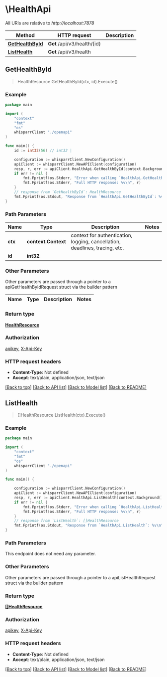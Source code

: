 # \HealthApi

All URIs are relative to *http://localhost:7878*

Method | HTTP request | Description
------------- | ------------- | -------------
[**GetHealthById**](HealthApi.md#GetHealthById) | **Get** /api/v3/health/{id} | 
[**ListHealth**](HealthApi.md#ListHealth) | **Get** /api/v3/health | 



## GetHealthById

> HealthResource GetHealthById(ctx, id).Execute()



### Example

```go
package main

import (
    "context"
    "fmt"
    "os"
    whisparrClient "./openapi"
)

func main() {
    id := int32(56) // int32 | 

    configuration := whisparrClient.NewConfiguration()
    apiClient := whisparrClient.NewAPIClient(configuration)
    resp, r, err := apiClient.HealthApi.GetHealthById(context.Background(), id).Execute()
    if err != nil {
        fmt.Fprintf(os.Stderr, "Error when calling `HealthApi.GetHealthById``: %v\n", err)
        fmt.Fprintf(os.Stderr, "Full HTTP response: %v\n", r)
    }
    // response from `GetHealthById`: HealthResource
    fmt.Fprintf(os.Stdout, "Response from `HealthApi.GetHealthById`: %v\n", resp)
}
```

### Path Parameters


Name | Type | Description  | Notes
------------- | ------------- | ------------- | -------------
**ctx** | **context.Context** | context for authentication, logging, cancellation, deadlines, tracing, etc.
**id** | **int32** |  | 

### Other Parameters

Other parameters are passed through a pointer to a apiGetHealthByIdRequest struct via the builder pattern


Name | Type | Description  | Notes
------------- | ------------- | ------------- | -------------


### Return type

[**HealthResource**](HealthResource.md)

### Authorization

[apikey](../README.md#apikey), [X-Api-Key](../README.md#X-Api-Key)

### HTTP request headers

- **Content-Type**: Not defined
- **Accept**: text/plain, application/json, text/json

[[Back to top]](#) [[Back to API list]](../README.md#documentation-for-api-endpoints)
[[Back to Model list]](../README.md#documentation-for-models)
[[Back to README]](../README.md)


## ListHealth

> []HealthResource ListHealth(ctx).Execute()



### Example

```go
package main

import (
    "context"
    "fmt"
    "os"
    whisparrClient "./openapi"
)

func main() {

    configuration := whisparrClient.NewConfiguration()
    apiClient := whisparrClient.NewAPIClient(configuration)
    resp, r, err := apiClient.HealthApi.ListHealth(context.Background()).Execute()
    if err != nil {
        fmt.Fprintf(os.Stderr, "Error when calling `HealthApi.ListHealth``: %v\n", err)
        fmt.Fprintf(os.Stderr, "Full HTTP response: %v\n", r)
    }
    // response from `ListHealth`: []HealthResource
    fmt.Fprintf(os.Stdout, "Response from `HealthApi.ListHealth`: %v\n", resp)
}
```

### Path Parameters

This endpoint does not need any parameter.

### Other Parameters

Other parameters are passed through a pointer to a apiListHealthRequest struct via the builder pattern


### Return type

[**[]HealthResource**](HealthResource.md)

### Authorization

[apikey](../README.md#apikey), [X-Api-Key](../README.md#X-Api-Key)

### HTTP request headers

- **Content-Type**: Not defined
- **Accept**: text/plain, application/json, text/json

[[Back to top]](#) [[Back to API list]](../README.md#documentation-for-api-endpoints)
[[Back to Model list]](../README.md#documentation-for-models)
[[Back to README]](../README.md)

